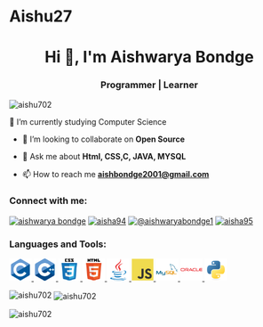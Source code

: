 # Aishu27
<h1 align="center">Hi 👋, I'm Aishwarya Bondge</h1>
<h3 align="center">Programmer | Learner</h3>

<p align="left"> <img src="https://komarev.com/ghpvc/?username=aishu702&label=Profile%20views&color=0e75b6&style=flat" alt="aishu702" /> </p>
 🔭 I’m currently studying Computer Science

- 👯 I’m looking to collaborate on **Open Source**


- 💬 Ask me about **Html, CSS,C, JAVA, MYSQL**

- 📫 How to reach me **aishbondge2001@gmail.com**

<h3 align="left">Connect with me:</h3>
<p align="left">
<a href="https://linkedin.com/in/aishwarya bondge" target="blank"><img align="center" src="https://raw.githubusercontent.com/rahuldkjain/github-profile-readme-generator/master/src/images/icons/Social/linked-in-alt.svg" alt="aishwarya bondge" height="30" width="40" /></a>
<a href="https://www.codechef.com/users/aisha94" target="blank"><img align="center" src="https://cdn.jsdelivr.net/npm/simple-icons@3.1.0/icons/codechef.svg" alt="aisha94" height="30" width="40" /></a>
<a href="https://www.hackerrank.com/@aishwaryabondge1" target="blank"><img align="center" src="https://raw.githubusercontent.com/rahuldkjain/github-profile-readme-generator/master/src/images/icons/Social/hackerrank.svg" alt="@aishwaryabondge1" height="30" width="40" /></a>
<a href="https://auth.geeksforgeeks.org/user/aisha95" target="blank"><img align="center" src="https://raw.githubusercontent.com/rahuldkjain/github-profile-readme-generator/master/src/images/icons/Social/geeks-for-geeks.svg" alt="aisha95" height="30" width="40" /></a>
</p>

<h3 align="left">Languages and Tools:</h3>
<p align="left"> <a href="https://www.cprogramming.com/" target="_blank" rel="noreferrer"> <img src="https://raw.githubusercontent.com/devicons/devicon/master/icons/c/c-original.svg" alt="c" width="40" height="40"/> </a> <a href="https://www.w3schools.com/cpp/" target="_blank" rel="noreferrer"> <img src="https://raw.githubusercontent.com/devicons/devicon/master/icons/cplusplus/cplusplus-original.svg" alt="cplusplus" width="40" height="40"/> </a> <a href="https://www.w3schools.com/css/" target="_blank" rel="noreferrer"> <img src="https://raw.githubusercontent.com/devicons/devicon/master/icons/css3/css3-original-wordmark.svg" alt="css3" width="40" height="40"/> </a> <a href="https://www.w3.org/html/" target="_blank" rel="noreferrer"> <img src="https://raw.githubusercontent.com/devicons/devicon/master/icons/html5/html5-original-wordmark.svg" alt="html5" width="40" height="40"/> </a> <a href="https://www.java.com" target="_blank" rel="noreferrer"> <img src="https://raw.githubusercontent.com/devicons/devicon/master/icons/java/java-original.svg" alt="java" width="40" height="40"/> </a> <a href="https://developer.mozilla.org/en-US/docs/Web/JavaScript" target="_blank" rel="noreferrer"> <img src="https://raw.githubusercontent.com/devicons/devicon/master/icons/javascript/javascript-original.svg" alt="javascript" width="40" height="40"/> </a> <a href="https://www.mysql.com/" target="_blank" rel="noreferrer"> <img src="https://raw.githubusercontent.com/devicons/devicon/master/icons/mysql/mysql-original-wordmark.svg" alt="mysql" width="40" height="40"/> </a> <a href="https://www.oracle.com/" target="_blank" rel="noreferrer"> <img src="https://raw.githubusercontent.com/devicons/devicon/master/icons/oracle/oracle-original.svg" alt="oracle" width="40" height="40"/> </a> <a href="https://www.python.org" target="_blank" rel="noreferrer"> <img src="https://raw.githubusercontent.com/devicons/devicon/master/icons/python/python-original.svg" alt="python" width="40" height="40"/> </a> </p>

<p><img align="left" src="https://github-readme-stats.vercel.app/api/top-langs?username=aishu702&show_icons=true&locale=en&layout=compact" alt="aishu702" /></p>

<p>&nbsp;<img align="center" src="https://github-readme-stats.vercel.app/api?username=aishu702&show_icons=true&locale=en" alt="aishu702" /></p>

<p><img align="center" src="https://github-readme-streak-stats.herokuapp.com/?user=aishu702&" alt="aishu702" /></p>

